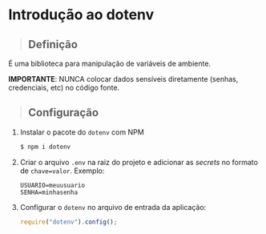 # Introdução ao dotenv

> ## **Definição**

É uma biblioteca para manipulação de variáveis de ambiente.

**IMPORTANTE**: NUNCA colocar dados sensíveis diretamente (senhas, credenciais, etc) no código fonte.

> ## **Configuração**

1. Instalar o pacote do `dotenv` com NPM

   ```sh
   $ npm i dotenv
   ```

2. Criar o arquivo `.env` na raiz do projeto e adicionar as _secrets_ no formato de `chave=valor`. Exemplo:

   ```
   USUARIO=meuusuario
   SENHA=minhasenha
   ```

3. Configurar o `dotenv` no arquivo de entrada da aplicação:

   ```js
   require("dotenv").config();
   ```
